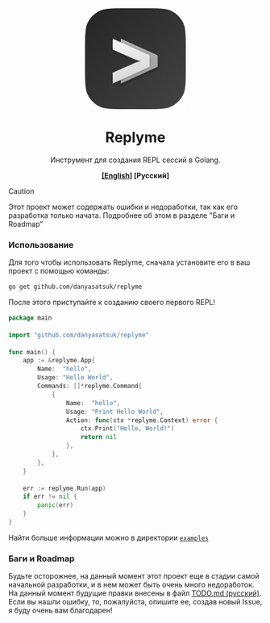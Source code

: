 <img src="assets/replyme_dark.png" alt="Логотип Replyme" style="width: 200px;display: block; margin-right: auto; margin-left: auto;"/>
<h1 style="text-align: center">Replyme</h1>
<p style="text-align: center">Инструмент для создания REPL сессий в Golang.</p>
<p style="text-align: center"><b><a href="README.ru.md">[English]</a> [Русский]</b></p>

> [!CAUTION]
> Этот проект может содержать ошибки и недоработки, так как его разработка только начата. Подробнее об этом в разделе "Баги и Roadmap"

### Использование

Для того чтобы использовать Replyme, сначала установите его в ваш проект с помощью команды:

```bash
go get github.com/danyasatsuk/replyme
```

После этого приступайте к созданию своего первого REPL!

```go
package main

import "github.com/danyasatsuk/replyme"

func main() {
    app := &replyme.App{
        Name:  "hello",
        Usage: "Hello World",
        Commands: []*replyme.Command{
            {
                Name:  "hello",
                Usage: "Print Hello World",
                Action: func(ctx *replyme.Context) error {
                    ctx.Print("Hello, World!")
                    return nil
                },
            },
        },
    }
    
    err := replyme.Run(app)
    if err != nil {
        panic(err)
    }
}

```

Найти больше информации можно в директории [`examples`](/examples/README.ru.md)

### Баги и Roadmap

Будьте осторожнее, на данный момент этот проект еще в стадии самой начальной разработки, и в нем может быть очень много недоработок. На данный момент будущие правки внесены в файл [TODO.md (русский)](./TODO.md). Если вы нашли ошибку, то, пожалуйста, опишите ее, создав новый Issue, я буду очень вам благодарен!